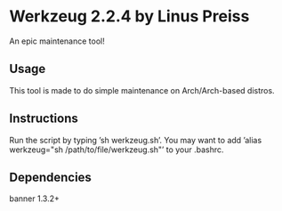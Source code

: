 # Werkzeug 2.2.4 by Linus Preiss
An epic maintenance tool!

## Usage
This tool is made to do simple maintenance on Arch/Arch-based distros.


## Instructions
Run the script by typing ’sh werkzeug.sh’.
You may want to add ’alias werkzeug="sh /path/to/file/werkzeug.sh"’ to your .bashrc.


## Dependencies
banner	 1.3.2+
